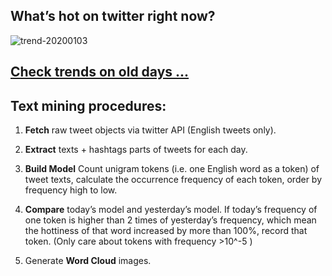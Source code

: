 ## What’s hot on twitter right now?

![trend-20200103][wordcloud]

[wordcloud]: https://raw.githubusercontent.com/xdqc/tweet-trend-everyday/master/word-cloud/trend-20200103.png?token=AF5V4P7ADR6KQBZ4CEDTNIK6AXRMU "trend-20200103"

## [Check trends on old days ...](https://github.com/xdqc/tweet-trend-everyday/tree/master/word-cloud)

## Text mining procedures:

1. **Fetch** raw tweet objects via twitter API (English tweets only).

2. **Extract** texts + hashtags parts of tweets for each day.

3. **Build Model** Count unigram tokens (i.e. one English word as a token) of tweet texts, calculate the occurrence frequency of each token, order by frequency high to low.

4. **Compare** today’s model and yesterday’s model. If today’s frequency of one token is higher than 2 times of yesterday’s frequency, which mean the hottiness of that word increased by more than 100%, record that token. (Only care about tokens with frequency >10^-5 )

5. Generate **Word Cloud** images.
